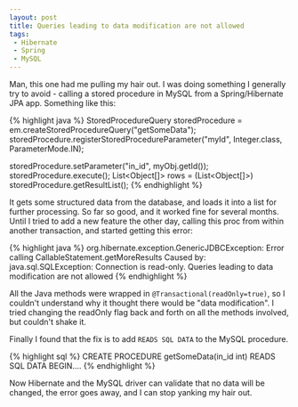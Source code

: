 ```yaml
---
layout: post
title: Queries leading to data modification are not allowed
tags:
 - Hibernate
 - Spring
 - MySQL
---
```


Man, this one had me pulling my hair out.  I was doing something I generally try to avoid - calling a stored procedure in MySQL from a Spring/Hibernate JPA app.  Something like this:

{% highlight java %}
StoredProcedureQuery storedProcedure = em.createStoredProcedureQuery("getSomeData");
storedProcedure.registerStoredProcedureParameter("myId", Integer.class, ParameterMode.IN);

storedProcedure.setParameter("in_id", myObj.getId());
storedProcedure.execute();
List<Object[]> rows = (List<Object[]>) storedProcedure.getResultList();
{% endhighlight %}

It gets some structured data from the database, and loads it into a list for further processing.  So far so good, and it worked fine for several months.  Until I tried to add a new feature the other day, calling this proc from within another transaction, and started getting this error:

{% highlight java %}
org.hibernate.exception.GenericJDBCException: Error calling CallableStatement.getMoreResults
Caused by: java.sql.SQLException: Connection is read-only. Queries leading to data modification are not allowed
{% endhighlight %}

All the Java methods were wrapped in `@Transactional(readOnly=true)`, so I couldn't understand why it thought there would be "data modification".  I tried changing the readOnly flag back and forth on all the methods involved, but couldn't shake it.

Finally I found that the fix is to add `READS SQL DATA` to the MySQL procedure.

{% highlight sql %}
CREATE PROCEDURE getSomeData(in_id int)
    READS SQL DATA
    BEGIN....
{% endhighlight %}

Now Hibernate and the MySQL driver can validate that no data will be changed, the error goes away, and I can stop yanking my hair out.